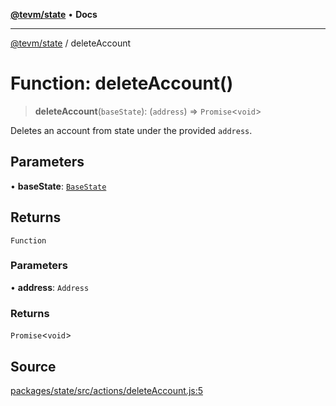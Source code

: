 [**@tevm/state**](../README.md) • **Docs**

***

[@tevm/state](../globals.md) / deleteAccount

# Function: deleteAccount()

> **deleteAccount**(`baseState`): (`address`) => `Promise`\<`void`\>

Deletes an account from state under the provided `address`.

## Parameters

• **baseState**: [`BaseState`](../type-aliases/BaseState.md)

## Returns

`Function`

### Parameters

• **address**: `Address`

### Returns

`Promise`\<`void`\>

## Source

[packages/state/src/actions/deleteAccount.js:5](https://github.com/evmts/tevm-monorepo/blob/main/packages/state/src/actions/deleteAccount.js#L5)
